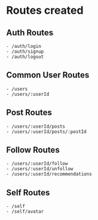 # Routes created

## Auth Routes

    - /auth/login
    - /auth/signup
    - /auth/logout

## Common User Routes

    - /users
    - /users/:userId

## Post Routes

    - /users/:userId/posts
    - /users/:userId/posts/:postId

## Follow Routes

    - /users/:userId/follow
    - /users/:userId/unfollow
    - /users/:userId/recommendations

## Self Routes

    - /self
    - /self/avatar
